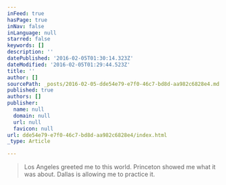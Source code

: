 ```yaml
---
inFeed: true
hasPage: true
inNav: false
inLanguage: null
starred: false
keywords: []
description: ''
datePublished: '2016-02-05T01:30:14.323Z'
dateModified: '2016-02-05T01:29:44.523Z'
title: ''
author: []
sourcePath: _posts/2016-02-05-dde54e79-e7f0-46c7-bd8d-aa982c6828e4.md
published: true
authors: []
publisher:
  name: null
  domain: null
  url: null
  favicon: null
url: dde54e79-e7f0-46c7-bd8d-aa982c6828e4/index.html
_type: Article

---
```

> Los Angeles greeted me to this world. Princeton showed me what it was about. Dallas is allowing me to practice it.